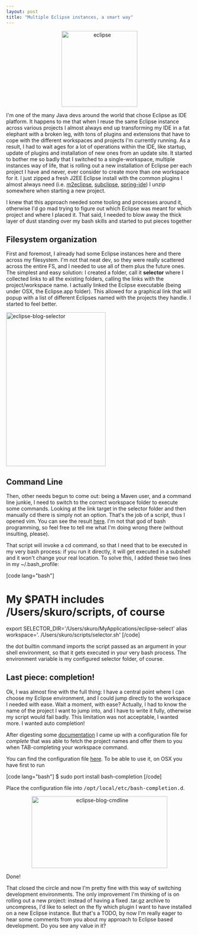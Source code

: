 ```yaml
---
layout: post
title: "Multiple Eclipse instances, a smart way"
---
```

<p style="text-align: center;"><img class="aligncenter size-full wp-image-147" title="eclipse" src="http://www.skuro.tk/wp-content/uploads/2009/10/eclipse.png" alt="eclipse" width="205" height="205" /></p>

I'm one of the many Java devs around the world that chose Eclipse as IDE platform. It happens to me that when I reuse the same Eclipse instance across various projects I almost always end up transforming my IDE in a fat elephant with a broken leg, with tons of plugins and extensions that have to cope with the different workspaces and projects I'm currently running. As a result, I had to wait ages for a lot of operations within the IDE, like startup, update of plugins and installation of new ones from an update site.
It started to bother me so badly that I switched to a single-workspace, multiple instances way of life, that is rolling out a new installation of Eclipse per each project I have and never, ever consider to create more than one workspace for it. I just zipped a fresh J2EE Eclipse install with the common plugins I almost always need (i.e. <a href="http://m2eclipse.sonatype.org/">m2eclipse</a>, <a href="http://subclipse.tigris.org/">subclipse</a>, <a href="http://springide.org/blog/">spring-ide</a>) I unzip somewhere when starting a new project.

I knew that this approach needed some tooling and processes around it, otherwise I'd go mad trying to figure out which Eclipse was meant for which project and where I placed it. That said, I needed to blow away the thick layer of dust standing over my bash skills and started to put pieces together
<h2>Filesystem organization</h2>
First and foremost, I already had some Eclipse instances here and there across my filesystem. I'm not that neat dev, so they were really scattered across the entire FS, and I needed to use all of them plus the future ones. The simplest and easy solution: I created a folder, call it <strong>selector</strong> where I collected links to all the existing folders, calling the links with the project/workspace name. I actually linked the
Eclipse executable (being under OSX, the Eclipse.app folder). This allowed for a graphical link that will popup with a list of different Eclipses named with the projects they handle. I started to feel better.

<a href="http://www.skuro.tk/wp-content/uploads/2009/10/eclipse-blog-selector.jpg"><img class="aligncenter size-full wp-image-133" title="eclipse-blog-selector" src="http://www.skuro.tk/wp-content/uploads/2009/10/eclipse-blog-selector.jpg" alt="eclipse-blog-selector" width="269" height="416" /></a>
<h2>Command Line</h2>
Then, other needs begun to come out: being a Maven user, and a command line junkie, I need to switch to the correct workspace folder to execute some commands. Looking at the link target in the selector folder and then manually cd there is simply not an option. That's the job of a script, thus I opened vim.
You can see the result <a href="http://www.skuro.tk/wp-content/uploads/2009/10/selector.sh">here</a>. I'm not that god of bash programming, so feel free to tell me what I'm doing wrong there (without insulting, please).

That script will invoke a cd command, so that I need that to be executed in my very bash process: if you run it directly, it will get executed in a subshell and it won't change your real location. To solve this, I added these two lines in my ~/.bash_profile:

[code lang="bash"]
# My $PATH includes /Users/skuro/scripts, of course
export SELECTOR_DIR='/Users/skuro/MyApplications/eclipse-select'
alias workspace='. /Users/skuro/scripts/selector.sh'
[/code]

the dot builtin command imports the script passed as an argument in your shell environment, so that it gets executed in your very bash process. The environment variable is my configured selector folder, of course.
<h2>Last piece: completion!</h2>
Ok, I was almost fine with the full thing: I have a central point where I can choose my Eclipse environment, and I could jump directly to the workspace I needed with ease. Wait a moment, with ease? Actually, I had to know the name of the project I want to jump into, and I have to write it fully, otherwise my script would fail badly. This limitation was not acceptable, I wanted more. I wanted auto completion!

After digesting some <a href="http://www.gnu.org/software/bash/manual/html_node/Programmable-Completion-Builtins.html#Programmable-Completion-Builtins">documentation</a> I came up with a configuration file for <em>complete</em> that was able to fetch the project names and offer them to you when TAB-completing your workspace command.

You can find the configuration file <a href="http://www.skuro.tk/wp-content/uploads/2009/10/workspace.tar.gz">here</a>. To be able to use it, on OSX you have first to run

[code lang="bash"]
$ sudo port install bash-completion
[/code]

Place the configuration file into <tt>/opt/local/etc/bash-completion.d</tt>.
<p style="text-align: center;"><a href="http://www.skuro.tk/wp-content/uploads/2009/10/eclipse-blog-cmdline.jpg"><img class="aligncenter size-full wp-image-142" title="eclipse-blog-cmdline" src="http://www.skuro.tk/wp-content/uploads/2009/10/eclipse-blog-cmdline.jpg" alt="eclipse-blog-cmdline" width="367" height="194" /></a></p>

Done!

That closed the circle and now I'm pretty fine with this way of switching development environments.
The only improvement I'm thinking of is on rolling out a new project: instead of having a fixed .tar.gz archive to uncompress, I'd like to select on the fly which plugin I want to have installed on a new Eclipse instance. But that's a TODO, by now I'm really eager to hear some comments from you about my approach to Eclipse based development. Do you see any value in it?
